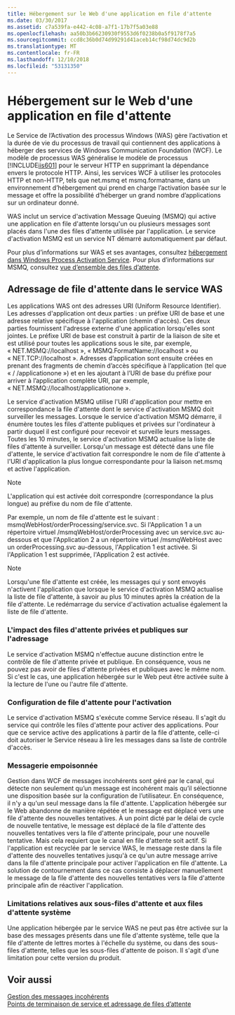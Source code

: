 ```yaml
---
title: Hébergement sur le Web d'une application en file d'attente
ms.date: 03/30/2017
ms.assetid: c7a539fa-e442-4c08-a7f1-17b7f5a03e88
ms.openlocfilehash: aa50b3b66230930f9553d6f0238b0a5f9178f7a5
ms.sourcegitcommit: ccd8c36b0d74d99291d41aceb14cf98d74dc9d2b
ms.translationtype: MT
ms.contentlocale: fr-FR
ms.lasthandoff: 12/10/2018
ms.locfileid: "53131350"
---
```

# <a name="web-hosting-a-queued-application"></a>Hébergement sur le Web d'une application en file d'attente
Le Service de l’Activation des processus Windows (WAS) gère l’activation et la durée de vie du processus de travail qui contiennent des applications à héberger des services de Windows Communication Foundation (WCF). Le modèle de processus WAS généralise le modèle de processus [!INCLUDE[iis601](../../../../includes/iis601-md.md)] pour le serveur HTTP en supprimant la dépendance envers le protocole HTTP. Ainsi, les services WCF à utiliser les protocoles HTTP et non-HTTP, tels que net.msmq et msmq.formatname, dans un environnement d’hébergement qui prend en charge l’activation basée sur le message et offre la possibilité d’héberger un grand nombre d’applications sur un ordinateur donné.  
  
 WAS inclut un service d'activation Message Queuing (MSMQ) qui active une application en file d'attente lorsqu'un ou plusieurs messages sont placés dans l'une des files d'attente utilisée par l'application. Le service d'activation MSMQ est un service NT démarré automatiquement par défaut.  
  
 Pour plus d’informations sur WAS et ses avantages, consultez [hébergement dans Windows Process Activation Service](../../../../docs/framework/wcf/feature-details/hosting-in-windows-process-activation-service.md). Pour plus d’informations sur MSMQ, consultez [vue d’ensemble des files d’attente](../../../../docs/framework/wcf/feature-details/queues-overview.md).
  
## <a name="queue-addressing-in-was"></a>Adressage de file d'attente dans le service WAS  
 Les applications WAS ont des adresses URI (Uniform Resource Identifier). Les adresses d'application ont deux parties : un préfixe URI de base et une adresse relative spécifique à l'application (chemin d'accès). Ces deux parties fournissent l'adresse externe d'une application lorsqu'elles sont jointes. Le préfixe URI de base est construit à partir de la liaison de site et est utilisé pour toutes les applications sous le site, par exemple, « NET.MSMQ://localhost », « MSMQ.FormatName://localhost » ou « NET.TCP://localhost ». Adresses d’application sont ensuite créées en prenant des fragments de chemin d’accès spécifique à l’application (tel que « / /applicationone ») et en les ajoutant à l’URI de base du préfixe pour arriver à l’application complète URI, par exemple, « NET.MSMQ://localhost/applicationone ».  
  
 Le service d'activation MSMQ utilise l'URI d'application pour mettre en correspondance la file d'attente dont le service d'activation MSMQ doit surveiller les messages. Lorsque le service d'activation MSMQ démarre, il énumère toutes les files d'attente publiques et privées sur l'ordinateur à partir duquel il est configuré pour recevoir et surveille leurs messages. Toutes les 10 minutes, le service d'activation MSMQ actualise la liste de files d'attente à surveiller. Lorsqu'un message est détecté dans une file d'attente, le service d'activation fait correspondre le nom de file d'attente à l'URI d'application la plus longue correspondante pour la liaison net.msmq et active l'application.  
  
> [!NOTE]
>  L'application qui est activée doit correspondre (correspondance la plus longue) au préfixe du nom de file d'attente.  
  
 Par exemple, un nom de file d'attente est le suivant : msmqWebHost/orderProcessing/service.svc. Si l'Application 1 a un répertoire virtuel /msmqWebHost/orderProcessing avec un service.svc au-dessous et que l'Application 2 a un répertoire virtuel /msmqWebHost avec un orderProcessing.svc au-dessous, l'Application 1 est activée. Si l'Application 1 est supprimée, l'Application 2 est activée.  
  
> [!NOTE]
>  Lorsqu'une file d'attente est créée, les messages qui y sont envoyés n'activent l'application que lorsque le service d'activation MSMQ actualise la liste de file d'attente, à savoir au plus 10 minutes après la création de la file d'attente. Le redémarrage du service d'activation actualise également la liste de file d'attente.  
  
### <a name="the-effect-of-private-and-public-queues-on-addressing"></a>L'impact des files d'attente privées et publiques sur l'adressage  
 Le service d'activation MSMQ n'effectue aucune distinction entre le contrôle de file d'attente privée et publique. En conséquence, vous ne pouvez pas avoir de files d'attente privées et publiques avec le même nom. Si c'est le cas, une application hébergée sur le Web peut être activée suite à la lecture de l'une ou l'autre file d'attente.  
  
### <a name="queue-configuration-for-activation"></a>Configuration de file d'attente pour l'activation  
 Le service d'activation MSMQ s'exécute comme Service réseau. Il s'agit du service qui contrôle les files d'attente pour activer des applications. Pour que ce service active des applications à partir de la file d'attente, celle-ci doit autoriser le Service réseau à lire les messages dans sa liste de contrôle d'accès.  
  
### <a name="poison-messaging"></a>Messagerie empoisonnée  
 Gestion dans WCF de messages incohérents sont géré par le canal, qui détecte non seulement qu’un message est incohérent mais qu’il sélectionne une disposition basée sur la configuration de l’utilisateur. En conséquence, il n'y a qu'un seul message dans la file d'attente. L'application hébergée sur le Web abandonne de manière répétée et le message est déplacé vers une file d'attente des nouvelles tentatives. À un point dicté par le délai de cycle de nouvelle tentative, le message est déplacé de la file d'attente des nouvelles tentatives vers la file d'attente principale, pour une nouvelle tentative. Mais cela requiert que le canal en file d'attente soit actif. Si l'application est recyclée par le service WAS, le message reste dans la file d'attente des nouvelles tentatives jusqu'à ce qu'un autre message arrive dans la file d'attente principale pour activer l'application en file d'attente. La solution de contournement dans ce cas consiste à déplacer manuellement le message de la file d'attente des nouvelles tentatives vers la file d'attente principale afin de réactiver l'application.  
  
### <a name="subqueue-and-system-queue-caveat"></a>Limitations relatives aux sous-files d'attente et aux files d'attente système  
 Une application hébergée par le service WAS ne peut pas être activée sur la base des messages présents dans une file d'attente système, telle que la file d'attente de lettres mortes à l'échelle du système, ou dans des sous-files d'attente, telles que les sous-files d'attente de poison. Il s'agit d'une limitation pour cette version du produit.  
  
## <a name="see-also"></a>Voir aussi  
 [Gestion des messages incohérents](../../../../docs/framework/wcf/feature-details/poison-message-handling.md)  
 [Points de terminaison de service et adressage de files d’attente](../../../../docs/framework/wcf/feature-details/service-endpoints-and-queue-addressing.md)

